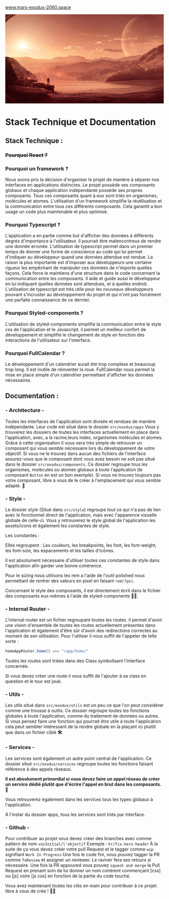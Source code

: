 www.mars-exodus-2060.space

![Alt text](src/styles/assets/pics/hero/hero_7.jpg?raw=true "Title")

# Stack Technique et Documentation

## Stack Technique :

### ~~Pourquoi React ?~~

### Pourquoi un framework ?

Nous avons pris la décision d'organiser le projet de manière à séparer nos interfaces en applications distinctes. Le projet possède ses composants globaux et chaque application indépendante possède ses propres composants. Tous ces composants quant à eux sont triés en organismes, molécules et atomes. L'utilisation d'un framework simplifie la réutilisation et la communication entre tous ces différents composants. Cela garantit a bon usage un code plus maintenable et plus optimisé. 

### Pourquoi Typescript ?

L'application a en partie comme but d'afficher des données à différents degrés d'importance à l'utilisateur. Il pourrait être malencontreux de rendre une donnée erronée. L'utilisation de typescript permet dans un premier temps de donner une forme de conscience au code qui lui permet d'indiquer au développeur quand une données attendue est rendue. La raison la plus importante est d'imposer aux développeurs une certaine rigueur les empêchant de manipuler ces données de n'importe quelles façons. Cela force le maintiens d'une structure dans le code concernant la communication entre les composants. Il aide et guide aussi le développeur en lui indiquant quelles données sont attendues, et à quelles endroit. L'utilisation de typescript est très utile pour les nouveaux développeurs pouvant s'incruster au développement du projet et qui n'ont pas forcément une parfaite connaissance de ce dernier.

### Pourquoi Styled-components ?

L'utilisation de styled-components simplifie la communication entre le style css de l'application et le Javascript. il permet un meilleur confort de développement et simplifie le changement de style en fonction des interactions de l'utilisateur sur l'interface.

### Pourquoi FullCalendar ?

Le développement d'un calendrier aurait été trop complexe et beaucoup trop long. Il est inutile de réinventer la roue. FullCalendar nous permet la mise en place simple d'un calendrier permettant d'afficher les données nécessaires.

## Documentation :

### - Architecture -

Toutes les interfaces de l'application sont divisée et rendues de manière indépendante. Leur code est situé dans le dossier `src/exodus/apps` Vous y trouverez les dossiers de toutes les interfaces actuellement en place dans l'application, avec, a la racine,leurs index, organismes molécules et atomes. Grâce à cette organisation Il vous sera très simple de retrouver un composant qui vous semble nécessaire lors du développement de votre objectif. Si vous ne le trouvez dans aucun des fichiers de l'interface assurez-vous que le composant dont vous avez besoin ne soit pas situé dans le dossier  `src/exodus/components`. Ce dossier regroupe tous les organismes, molécules ou atomes globaux à toute l'application (le composant `Button` en est un bon exemple). Si vous ne trouvez toujours pas votre composant, libre à vous de le créer à l'emplacement qui vous semble adapté. 🥳

### - Style -

Le dossier style (Situé dans `src/style`) regroupe tout ce qui n'a pas de lien avec le fonctionnel direct de l'application, mais avec l'apparence visuelle globale de celle-ci. Vous y retrouverez le style global de l'application les assets/icons et également les constantes de style. 

Les constantes : 

Elles regroupent : Les couleurs, les breakpoints, les font, les font-weight, les font-size, les espacements et les tailles d'icônes. 

Il est absolument nécessaire d'utiliser toutes ces constantes de style dans l'application afin garder une bonne cohérence. 

Pour le sizing nous utilisons les rem a l'aide de l'outil polished nous permettant de rentrer des valeurs en pixel en faisant `rem(?px)`.

Concernant le style des composants, il est directement écrit dans le fichier des composants eux-mêmes à l'aide de styled-components 💅✨.

### - Internal Router -

L'internal router est un fichier regroupant toutes les routes. il permet d'avoir une vision d'ensemble de toutes les routes actuellement présentes dans l'application et également d'être sûr d'avoir des redirections correctes au moment de son utilisation. Pour l'utiliser il vous suffit de l'appeler de telle sorte : 

```jsx
homeAppRouter.home() === "/app/home/"
```

Toutes les routes sont triées dans des Class symbolisant l'interface concernée.

Si vous devez créer une route il vous suffit de l'ajouter à sa class en question et le tour est joué.  

### - Utils -

Les utils situé dans `src/exodus/utils` est un peu ce que l'on peut considérer comme une trousse à outils. Ce dossier regroupe toutes les fonctions globales à toute l'application, comme du traitement de données ou autres. Si vous pensez faire une fonction qui pourrait être utile à toute l'application cela peut sembler intéressant de la rendre globale en la plaçant ici plutôt que dans un fichier ciblé **🛠**. 

### - Services -

Les services sont également un autre point central de l'application. Ce dossier situé `src/exodus/services` regroupe toutes les fonctions faisant référence à des appels réseaux. 

**Il est absolument primordial si vous devez faire un appel réseau de créer un service dédié plutôt que d'écrire l'appel en brut dans les composants.👺** 

Vous retrouverez également dans les services tous les types globaux à l'application.

À l'instar du dossier apps, tous les services sont triés par interface.

### - Github -

Pour contribuer au projet vous devez créer des branches avec comme pattern de nom `vosInitial/l'objectif` Exemple : `hr/fix-hero-header` À la suite de ça vous devez créér votre pull Request et le tagger comme `wip` signifiant `Work In Progress` Une fois le code fini, vous pouvez tagger la PR comme `ToReview` et assigner un reviewer. Le raviver fera ses retours si nécessaire. Une fois la PR appouved vous pouvez `squash and merge` la Pull Request en prenant soin de lui donner un nom cohérent commençant [css] ou [js] voire [js css] en fonction de la partie du code touché. 

Vous avez maintenant toutes les clés en main pour contribuer à ce projet.
libre à vous de crée ! 👨‍🎨
